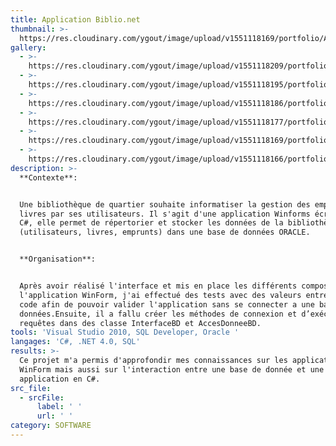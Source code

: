 ```yaml
---
title: Application Biblio.net
thumbnail: >-
  https://res.cloudinary.com/ygout/image/upload/v1551118169/portfolio/Application%20Biblio.net/biblio.png
gallery:
  - >-
    https://res.cloudinary.com/ygout/image/upload/v1551118209/portfolio/Application%20Biblio.net/retourEmprunt.png
  - >-
    https://res.cloudinary.com/ygout/image/upload/v1551118195/portfolio/Application%20Biblio.net/nouvelEmprunt.png
  - >-
    https://res.cloudinary.com/ygout/image/upload/v1551118186/portfolio/Application%20Biblio.net/livres.png
  - >-
    https://res.cloudinary.com/ygout/image/upload/v1551118177/portfolio/Application%20Biblio.net/architecture.png
  - >-
    https://res.cloudinary.com/ygout/image/upload/v1551118169/portfolio/Application%20Biblio.net/biblio.png
  - >-
    https://res.cloudinary.com/ygout/image/upload/v1551118166/portfolio/Application%20Biblio.net/emprunts.png
description: >-
  **Contexte**: 


  Une bibliothèque de quartier souhaite informatiser la gestion des emprunts de
  livres par ses utilisateurs. Il s'agit d'une application Winforms écrite en
  C#, elle permet de répertorier et stocker les données de la bibliothèque
  (utilisateurs, livres, emprunts) dans une base de données ORACLE.


  **Organisation**:


  Après avoir réalisé l'interface et mis en place les différents composant de
  l'application WinForm, j'ai effectué des tests avec des valeurs entrer dans le
  code afin de pouvoir valider l'application sans se connecter a une base de
  données.Ensuite, il a fallu créer les méthodes de connexion et d’exécution des
  requêtes dans des classe InterfaceBD et AccesDonneeBD.
tools: 'Visual Studio 2010, SQL Developer, Oracle '
langages: 'C#, .NET 4.0, SQL'
results: >-
  Ce projet m'a permis d'approfondir mes connaissances sur les application
  WinForm mais aussi sur l'interaction entre une base de donnée et une
  application en C#.
src_file:
  - srcFile:
      label: ' '
      url: ' '
category: SOFTWARE
---
```



